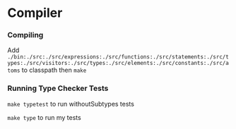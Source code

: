 # Compiler

### Compiling
Add `./bin:./src:./src/expressions:./src/functions:./src/statements:./src/types:./src/visitors:./src/types:./src/elements:./src/constants:./src/atoms` to classpath then `make`

### Running Type Checker Tests
`make typetest` to run withoutSubtypes tests

`make type` to run my tests